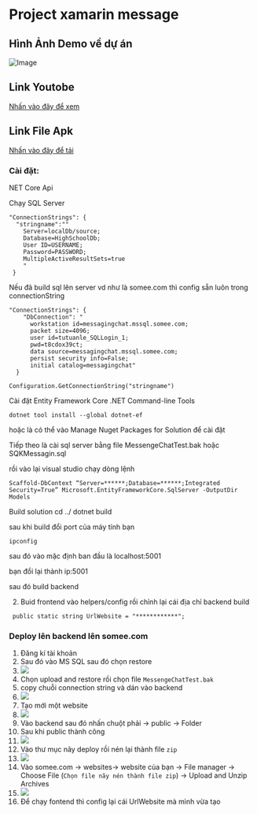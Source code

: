 # Project xamarin message

## Hình Ảnh Demo về dự án
![Image](https://res.cloudinary.com/uit-information/image/upload/v1642806339/tutuanle/image/upload/MicrosoftTeams-image_1_qjupxn.png)
## Link Youtobe
[Nhấn vào đây để xem ](https://www.youtube.com/watch?v=NLgLuTEqc-s&t=7s)
## Link File Apk
[Nhấn vào đây để tải ](https://drive.google.com/file/d/1PgRPa7_xqOYd1evFrL5DD-5SLPFix6lX/view?usp=sharing)

### Cài đặt:
NET Core Api

Chạy SQL Server
```
"ConnectionStrings": {
  "stringname":""
    Server=localDb/source;
    Database=HighSchoolDb;
    User ID=USERNAME;
    Password=PASSWORD;
    MultipleActiveResultSets=true
    "
 }
```
Nếu đã build sql lên server vd như là somee.com thì config sẵn luôn trong connectionString
```
"ConnectionStrings": {
    "DbConnection": "
      workstation id=messagingchat.mssql.somee.com;
      packet size=4096;
      user id=tutuanle_SQLLogin_1;
      pwd=t8cdox39ct;
      data source=messagingchat.mssql.somee.com;
      persist security info=False;
      initial catalog=messagingchat"
  }
```

```
Configuration.GetConnectionString("stringname")
```
Cài đặt Entity Framework Core .NET Command-line Tools

```
dotnet tool install --global dotnet-ef

```
hoặc là có thể vào Manage Nuget Packages for Solution để cài đặt

Tiếp theo là cài sql server bằng file MessengeChatTest.bak hoặc SQKMessagin.sql


rồi vào lại visual studio chạy dòng lệnh
```
Scaffold-DbContext “Server=******;Database=******;Integrated Security=True” Microsoft.EntityFrameworkCore.SqlServer -OutputDir Models
```

Build solution
cd ../
dotnet build

sau khi build đổi port của máy tính bạn 
```
ipconfig 
```
sau đó vào
mặc định ban đầu là localhost:5001

bạn đổi lại thành ip:5001

sau đó build backend 

2. Buid frontend
  vào helpers/config rồi chỉnh lại cái địa chỉ backend build
  ```
   public static string UrlWebsite = "************";
  ```
  
 
### Deploy lên backend lên somee.com

1. Đăng kí tài khoản
2. Sau đó vào MS SQL sau đó chọn restore
3. ![](https://res.cloudinary.com/uit-information/image/upload/v1642808759/tutuanle/image/upload/Screenshot_2022-01-22_064539_c1o3oa.png)
4. Chọn upload and restore rồi chọn file ``MessengeChatTest.bak``
5. copy chuỗi connection string và dán vào backend 
6. ![](https://res.cloudinary.com/uit-information/image/upload/v1642809188/tutuanle/image/upload/Screenshot_2022-01-22_065254_q2ay5m.png)
7. Tạo mới một website 
8. ![](https://res.cloudinary.com/uit-information/image/upload/v1642809365/tutuanle/image/upload/Screenshot_2022-01-22_065545_hgknu7.png)
9. Vào backend sau đó nhấn chuột phải -> public -> Folder 
10. Sau khi public thành công 
11. ![](https://res.cloudinary.com/uit-information/image/upload/v1642809673/tutuanle/image/upload/Screenshot_2022-01-22_070021_eknkml.png)
12. Vào thư mục nãy deploy rồi nén lại thành file `zip`
13. ![](https://res.cloudinary.com/uit-information/image/upload/v1642809801/tutuanle/image/upload/Screenshot_2022-01-22_070305_eexhmo.png)
14. Vào somee.com -> websites-> website của bạn -> File manager -> Choose File (``Chọn file nãy nén thành file zip``) -> Upload and Unzip Archives 
15. ![](https://user-images.githubusercontent.com/74090975/150615360-b608772a-3f30-48dc-bd65-5838ffff5668.png)
16. Để chạy fontend thì config lại cái UrlWebsite mà mình vừa tạo

